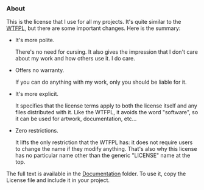 
### About

This is the license that I use for all my projects.
It's quite similar to the [WTFPL][], but there are some important changes.
Here is the summary:

* It's more polite.

  There's no need for cursing. It also gives the impression that
  I don't care about my work and how others use it. I do care.

* Offers no warranty.

  If you can do anything with my work, only you should be liable
  for it.

* It's more explicit.

  It specifies that the license terms apply to both the license itself
  and any files distributed with it. Like the WTFPL, it avoids the
  word "software", so it can be used for artwork, documentation, etc...

* Zero restrictions.

  It lifts the only restriction that the WTFPL has: it does not
  require users to change the name if they modify anything. That's
  also why this license has no particular name other than the
  generic "LICENSE" name at the top.

The full text is available in the [Documentation][] folder. To use it,
copy the License file and include it in your project.

[Documentation]: https://github.com/Beluki/License/tree/master/Documentation
[WTFPL]: http://www.wtfpl.net

